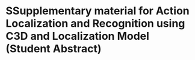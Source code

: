 # SSupplementary material for Action Localization and Recognition using C3D and Localization Model (Student Abstract)

